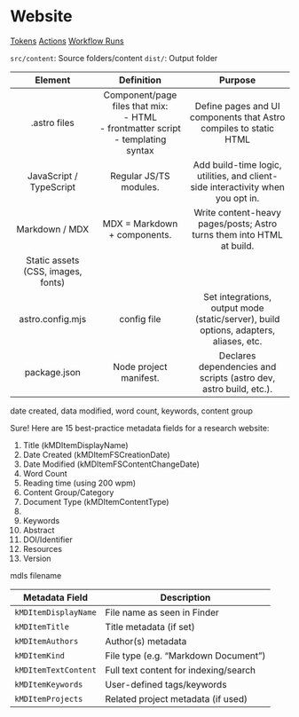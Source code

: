 # Website


[Tokens](https://github.com/settings/tokens)
[Actions](https://github.com/SamMusch/notes-vault/settings/secrets/actions)
[Workflow Runs](https://github.com/SamMusch/notes-vault/actions)


`src/content`: Source folders/content
`dist/`: Output folder

|            **Element**             |                                      **Definition**                                       |                                      **Purpose**                                      |
| :--------------------------------: | :---------------------------------------------------------------------------------------: | :-----------------------------------------------------------------------------------: |
|            .astro files            | Component/page files that mix: <br>- HTML<br>- frontmatter script <br>- templating syntax |           Define pages and UI components that Astro compiles to static HTML           |
|      JavaScript / TypeScript       |                                  Regular JS/TS modules.                                   |    Add build-time logic, utilities, and client-side interactivity when you opt in.    |
|           Markdown / MDX           |                               MDX = Markdown + components.                                |         Write content-heavy pages/posts; Astro turns them into HTML at build.         |
| Static assets (CSS, images, fonts) |                                                                                           |                                                                                       |
|          astro.config.mjs          |                                        config file                                        | Set integrations, output mode (static/server), build options, adapters, aliases, etc. |
|            package.json            |                                  Node project manifest.                                   |           Declares dependencies and scripts (astro dev, astro build, etc.).           |





date created, data modified, word count, keywords, content group



Sure! Here are 15 best-practice metadata fields for a research website:
1. Title (kMDItemDisplayName)
2. Date Created (kMDItemFSCreationDate)
3. Date Modified (kMDItemFSContentChangeDate)
4. Word Count
5. Reading time (using 200 wpm)
6. Content Group/Category
7. Document Type (kMDItemContentType)
8. 
9. Keywords
10. Abstract
11. DOI/Identifier
12. Resources
13. Version


mdls filename

| Metadata Field       | Description                           |
| -------------------- | ------------------------------------- |
| `kMDItemDisplayName` | File name as seen in Finder           |
| `kMDItemTitle`       | Title metadata (if set)               |
| `kMDItemAuthors`     | Author(s) metadata                    |
| `kMDItemKind`        | File type (e.g. “Markdown Document”)  |
| `kMDItemTextContent` | Full text content for indexing/search |
| `kMDItemKeywords`    | User-defined tags/keywords            |
| `kMDItemProjects`    | Related project metadata (if used)    |
